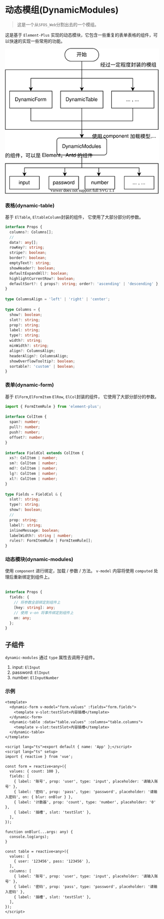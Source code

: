 # 动态模组(DynamicModules)

> 这是一个从`SFOS_Web`分割出去的一个模组。

这是基于 `Element-Plus` 实现的动态模块，它包含一些重复的表单表格的组件，可以快速的实现一些常用的功能。

![modules.svg](modules.svg)

### 表格(dynamic-table)

基于 `ElTable`, `EltableColumn`封装的组件， 它使用了大部分部分的参数。

```typescript
interface Props {
  columns?: Columns[];
  //
  data?: any[];
  rowKey?: string;
  stripe?: boolean;
  border?: boolean;
  emptyText?: string;
  showHeader?: boolean;
  defaultExpandAll?: boolean;
  highlightCurrentRow?: boolean;
  defaultSort?: { props?: string; order?: 'ascending' | 'descending' };
}

type ColumnsAlign = 'left' | 'right' | 'center';

type Columns = {
  show?: boolean;
  slot?: string;
  prop?: string;
  label: string;
  type?: string;
  width?: string;
  minWidth?: string;
  align?: ColumnsAlign;
  headerAlign?: ColumnsAlign;
  showOverflowTooltip?: boolean;
  sortable?: 'custom' | boolean;
}
```

### 表单(dynamic-form)

基于 `ElForm`,`ElFormItem` `ElRow`, `ElCol`封装的组件， 它使用了大部分部分的参数。

```typescript
import { FormItemRule } from 'element-plus';

interface ColItem {
  span?: number;
  pull?: number;
  push?: number;
  offset?: number;
}

interface FieldCol extends ColItem {
  xs?: ColItem | number;
  sm?: ColItem | number;
  md?: ColItem | number;
  lg?: ColItem | number;
  xl?: ColItem | number;
}

type Fields = FieldCol & {
  slot?: string;
  type?: string;
  show?: boolean;
  //
  prop: string;
  label?: string;
  inlineMessage: boolean;
  labelWidth?: string | number;
  rules?: FormItemRule | FormItemRule[];
}
```

### 动态模块(dynamic-modules)

使用 `component` 进行绑定，加载 / 参数 / 方法。
`v-model` 内容将使用 `computed` 处理后重新绑定到组件上。

```typescript

interface Props {
  fields: {
    // 将参数全部绑定到组件上
    [key: string]: any;
    // 使用 v-on 将事件绑定到组件上
    on: any;
  };
}

```

## 子组件

`dynamic-modules` 通过 `type` 属性去调用子组件。

1. input: `ElInput`
2. password: `ElInput`
3. number: `ElInputNumber`

### 示例
```vue
<template>
  <dynamic-form v-model="form.values" :fields="form.fields">
    <template v-slot:testSlot>内容插槽</template>
  </dynamic-form>
  <dynamic-table :data="table.values" :columns="table.columns">
    <template v-slot:testSlot>内容插槽</template>
  </dynamic-table>
</template>

<script lang="ts">export default { name: 'App' };</script>
<script lang="ts" setup>
import { reactive } from 'vue';

const form = reactive<any>({
  values: { count: 100 },
  fields: [
    { label: '账号', prop: 'user', type: 'input', placeholder: '请输入账号' },
    { label: '密码', prop: 'pass', type: 'password', placeholder: '请输入密码', on: { blur: onBlur } },
    { label: '计数器', prop: 'count', type: 'number', placeholder: '0' },
    { label: '插槽', slot: 'testSlot' },
  ],
});

function onBlur(...args: any) {
  console.log(args);
}

const table = reactive<any>({
  values: [
    { user: '123456', pass: '123456' },
  ],
  columns: [
    { label: '账号', prop: 'user', type: 'input', placeholder: '请输入账号' },
    { label: '密码', prop: 'pass', type: 'password', placeholder: '请输入密码' },
    { label: '插槽', slot: 'testSlot' },
  ],
});
</script>

```
